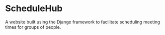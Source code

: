 # ScheduleHub
A website built using the Django framework to facilitate scheduling meeting times for groups of people.

